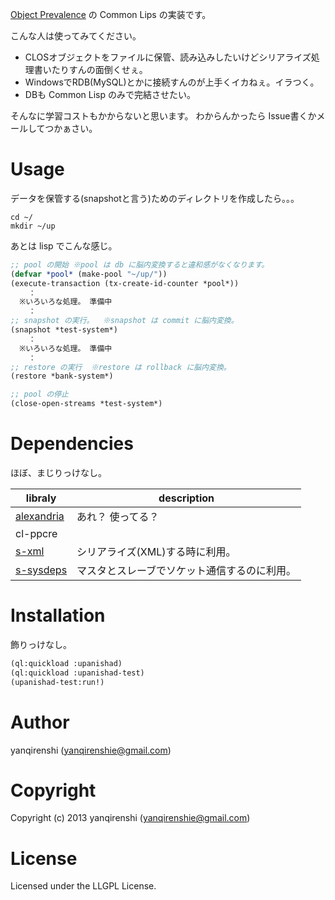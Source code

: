 [Object Prevalence](http://prevayler.org/) の Common Lips の実装です。

こんな人は使ってみてください。

* CLOSオブジェクトをファイルに保管、読み込みしたいけどシリアライズ処理書いたりすんの面倒くせぇ。
* WindowsでRDB(MySQL)とかに接続すんのが上手くイカねぇ。イラつく。
* DBも Common Lisp のみで完結させたい。

そんなに学習コストもかからないと思います。
わからんかったら Issue書くかメールしてつかぁさい。

# Usage
データを保管する(snapshotと言う)ためのディレクトリを作成したら。。。
```shell
cd ~/
mkdir ~/up
```

あとは lisp でこんな感じ。
```lisp
;; pool の開始 ※pool は db に脳内変換すると違和感がなくなります。
(defvar *pool* (make-pool "~/up/"))
(execute-transaction (tx-create-id-counter *pool*))
    ：
  ※いろいろな処理。 準備中
    ：
;; snapshot の実行。  ※snapshot は commit に脳内変換。
(snapshot *test-system*)
    ：
  ※いろいろな処理。 準備中
    ：
;; restore の実行  ※restore は rollback に脳内変換。
(restore *bank-system*)

;; pool の停止
(close-open-streams *test-system*)
```

# Dependencies
ほぼ、まじりっけなし。

| libraly    | description |
|------------|-------------|
| [alexandria](https://common-lisp.net/project/alexandria/) | あれ？ 使ってる？|
| cl-ppcre   |             |
| [s-xml](https://common-lisp.net/project/s-xml/)      |シリアライズ(XML)する時に利用。|
| [s-sysdeps](https://github.com/svenvc/s-sysdeps)  |マスタとスレーブでソケット通信するのに利用。|

# Installation
飾りっけなし。
``` lisp
(ql:quickload :upanishad)
(ql:quickload :upanishad-test)
(upanishad-test:run!)
```

# Author

yanqirenshi (yanqirenshie@gmail.com)

# Copyright

Copyright (c) 2013 yanqirenshi (yanqirenshie@gmail.com)

# License

Licensed under the LLGPL License.
